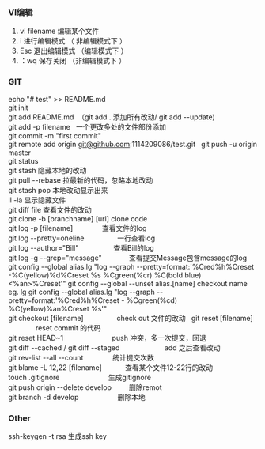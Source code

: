 ### VI编辑
1.  vi filename 编辑某个文件  
2.  i 进行编辑模式 （ 非编辑模式下 ）
3.  Esc 退出编辑模式 （编辑模式下 ）
4.  ：wq 保存关闭 （非编辑模式下 ）
### GIT
echo "# test" >> README.md  
git init  
git add README.md  （git add . 添加所有改动/ git add --update)  
git add -p filename   一个更改多处的文件部份添加  
git commit -m "first commit"  
git remote add origin git@github.com:1114209086/test.git  
git push -u origin master  
git status  
git stash 	                             隐藏本地的改动  
git  pull --rebase 	                     拉最新的代码，忽略本地改动  
git stash pop	                           本地改动显示出来  
ll -la	                                 显示隐藏文件  
git diff file	                           查看文件的改动  
git clone -b [branchname] [url]	         clone code  
git log -p [filename]                    查看文件的log  
git log --pretty=oneline                 一行查看log  
git log --author="Bill"                  查看Bill的log  
git log -g --grep="message"              查看提交Message包含message的log  
git config --global alias.lg "log --graph --pretty=format:'%Cred%h%Creset -%C(yellow)%d%Creset %s %Cgreen(%cr) %C(bold blue)<%an>%Creset'" git config --global --unset alias.[name] checkout name eg. lg
git config --global alias.lg "log --graph --pretty=format:'%Cred%h%Creset - %Cgreen(%cd) %C(yellow)%an%Creset %s'"  
git checkout [filename]                  check out 文件的改动  
git reset [filename]                     reset commit 的代码  
git reset HEAD~1                         push 冲突，多一次提交，回退  
git diff --cached / git diff --staged                        add 之后查看改动  
git rev-list --all --count               统计提交次数  
git blame -L 12,22 [filename]            查看某个文件12-22行的改动  
touch .gitignore                         生成gitignore  
git push origin --delete develop         删除remot  
git branch -d develop                    删除本地  

### Other
ssh-keygen -t rsa                    生成ssh key

